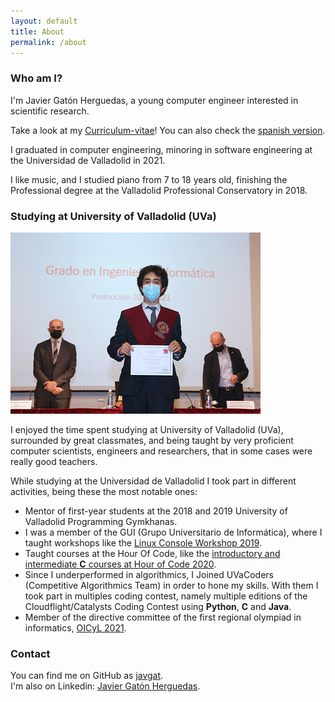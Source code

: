 ```yaml
---
layout: default
title: About
permalink: /about
---
```


### Who am I?
I'm Javier Gatón Herguedas, a young computer engineer interested in scientific research.

Take a look at my [Curriculum-vitae][curriculum-url-en]! You can also check the [spanish version][curriculum-url-es].

I graduated in computer engineering, minoring in software engineering at the Universidad de Valladolid in 2021.

I like music, and I studied piano from 7 to 18 years old, finishing the Professional degree
at the Valladolid Professional Conservatory in 2018.

### Studying at University of Valladolid (UVa)
<div class="clearfix">
    <img class="float-end rounded" src="./img/graduation_take_diploma.jpg" alt="Javier Gatón at his Graduation ceremony" />
    <p>
        I enjoyed the time spent studying at University of Valladolid (UVa), surrounded by great classmates, and being taught by very proficient computer scientists, engineers and researchers, that in some cases were really good teachers.
    </p>
    <p>
        While studying at the Universidad de Valladolid I took part in different activities, being these the most notable ones:
    </p>
    <ul>
        <li>Mentor of first-year students at the 2018 and 2019 University of Valladolid Programming Gymkhanas.</li>
        <li>I was a member of the GUI (Grupo Universitario de Informática), where I taught workshops like the <a href="https://www.inf.uva.es/en/2019/03/28/taller-de-terminal-en-linux/">Linux Console Workshop 2019</a>.</li>
        <li>Taught courses at the Hour Of Code, like the <a href="https://github.com/HylianPablo/TallerC_HoC2020">introductory and intermediate <b>C</b> courses at Hour of Code 2020</a>.</li>
        <li>Since I underperformed in algorithmics, I Joined UVaCoders (Competitive Algorithmics Team) in order to hone my skills. With them I took part in multiples coding contest, namely multiple editions of the Cloudflight/Catalysts Coding Contest using <b>Python</b>, <b>C</b> and <b>Java</b>.</li>
        <li>Member of the directive committee of the first regional olympiad in informatics, <a href="https://www.inf.uva.es/en/2021/02/01/celebrada-la-1a-olimpiada-informatica-de-castilla-y-leon/">OICyL 2021</a>.</li>
    </ul>
</div>

### Contact
You can find me on GitHub as [javgat](https://github.com/javgat).\
I'm also on Linkedin: [Javier Gatón Herguedas][linkedin-url].

[linkedin-url]: https://linkedin.com/in/javier-gaton-herguedas/
[curriculum-url-en]: ./downloads/javgat_cv_en.pdf
[curriculum-url-es]: ./downloads/javgat_cv_es.pdf
